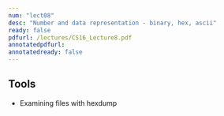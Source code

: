 ```yaml
---
num: "lect08"
desc: "Number and data representation - binary, hex, ascii"
ready: false
pdfurl: /lectures/CS16_Lecture8.pdf
annotatedpdfurl: 
annotatedready: false
---
```



## Tools
* Examining files with hexdump